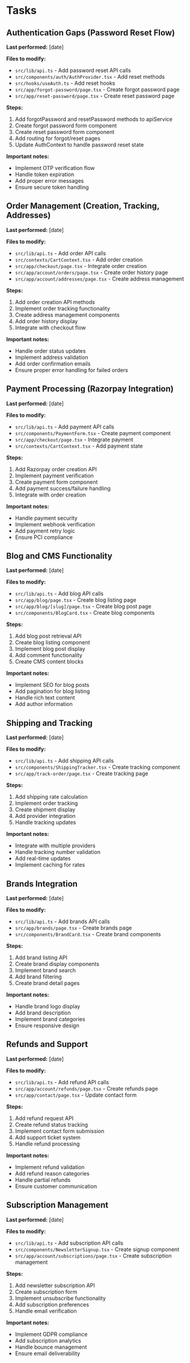 # Tasks

## Authentication Gaps (Password Reset Flow)

**Last performed:** [date]

**Files to modify:**
- `src/lib/api.ts` - Add password reset API calls
- `src/components/auth/AuthProvider.tsx` - Add reset methods
- `src/hooks/useAuth.ts` - Add reset hooks
- `src/app/forgot-password/page.tsx` - Create forgot password page
- `src/app/reset-password/page.tsx` - Create reset password page

**Steps:**
1. Add forgotPassword and resetPassword methods to apiService
2. Create forgot password form component
3. Create reset password form component
4. Add routing for forgot/reset pages
5. Update AuthContext to handle password reset state

**Important notes:**
- Implement OTP verification flow
- Handle token expiration
- Add proper error messages
- Ensure secure token handling

## Order Management (Creation, Tracking, Addresses)

**Last performed:** [date]

**Files to modify:**
- `src/lib/api.ts` - Add order API calls
- `src/contexts/CartContext.tsx` - Add order creation
- `src/app/checkout/page.tsx` - Integrate order creation
- `src/app/account/orders/page.tsx` - Create order history page
- `src/app/account/addresses/page.tsx` - Create address management

**Steps:**
1. Add order creation API methods
2. Implement order tracking functionality
3. Create address management components
4. Add order history display
5. Integrate with checkout flow

**Important notes:**
- Handle order status updates
- Implement address validation
- Add order confirmation emails
- Ensure proper error handling for failed orders

## Payment Processing (Razorpay Integration)

**Last performed:** [date]

**Files to modify:**
- `src/lib/api.ts` - Add payment API calls
- `src/components/PaymentForm.tsx` - Create payment component
- `src/app/checkout/page.tsx` - Integrate payment
- `src/contexts/CartContext.tsx` - Add payment state

**Steps:**
1. Add Razorpay order creation API
2. Implement payment verification
3. Create payment form component
4. Add payment success/failure handling
5. Integrate with order creation

**Important notes:**
- Handle payment security
- Implement webhook verification
- Add payment retry logic
- Ensure PCI compliance

## Blog and CMS Functionality

**Last performed:** [date]

**Files to modify:**
- `src/lib/api.ts` - Add blog API calls
- `src/app/blog/page.tsx` - Create blog listing page
- `src/app/blog/[slug]/page.tsx` - Create blog post page
- `src/components/BlogCard.tsx` - Create blog components

**Steps:**
1. Add blog post retrieval API
2. Create blog listing component
3. Implement blog post display
4. Add comment functionality
5. Create CMS content blocks

**Important notes:**
- Implement SEO for blog posts
- Add pagination for blog listing
- Handle rich text content
- Add author information

## Shipping and Tracking

**Last performed:** [date]

**Files to modify:**
- `src/lib/api.ts` - Add shipping API calls
- `src/components/ShippingTracker.tsx` - Create tracking component
- `src/app/track-order/page.tsx` - Create tracking page

**Steps:**
1. Add shipping rate calculation
2. Implement order tracking
3. Create shipment display
4. Add provider integration
5. Handle tracking updates

**Important notes:**
- Integrate with multiple providers
- Handle tracking number validation
- Add real-time updates
- Implement caching for rates

## Brands Integration

**Last performed:** [date]

**Files to modify:**
- `src/lib/api.ts` - Add brands API calls
- `src/app/brands/page.tsx` - Create brands page
- `src/components/BrandCard.tsx` - Create brand components

**Steps:**
1. Add brand listing API
2. Create brand display components
3. Implement brand search
4. Add brand filtering
5. Create brand detail pages

**Important notes:**
- Handle brand logo display
- Add brand description
- Implement brand categories
- Ensure responsive design

## Refunds and Support

**Last performed:** [date]

**Files to modify:**
- `src/lib/api.ts` - Add refund API calls
- `src/app/account/refunds/page.tsx` - Create refunds page
- `src/app/contact/page.tsx` - Update contact form

**Steps:**
1. Add refund request API
2. Create refund status tracking
3. Implement contact form submission
4. Add support ticket system
5. Handle refund processing

**Important notes:**
- Implement refund validation
- Add refund reason categories
- Handle partial refunds
- Ensure customer communication

## Subscription Management

**Last performed:** [date]

**Files to modify:**
- `src/lib/api.ts` - Add subscription API calls
- `src/components/NewsletterSignup.tsx` - Create signup component
- `src/app/account/subscriptions/page.tsx` - Create subscription management

**Steps:**
1. Add newsletter subscription API
2. Create subscription form
3. Implement unsubscribe functionality
4. Add subscription preferences
5. Handle email verification

**Important notes:**
- Implement GDPR compliance
- Add subscription analytics
- Handle bounce management
- Ensure email deliverability